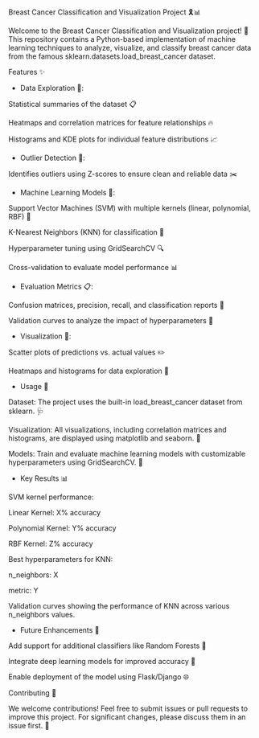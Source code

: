 Breast Cancer Classification and Visualization Project 🎗️📊

Welcome to the Breast Cancer Classification and Visualization project! 🚀 This repository contains a Python-based implementation of machine learning techniques to analyze, visualize, and classify breast cancer data from the famous sklearn.datasets.load_breast_cancer dataset.

Features ✨

- Data Exploration 🧐:


Statistical summaries of the dataset 📋

Heatmaps and correlation matrices for feature relationships 🔥

Histograms and KDE plots for individual feature distributions 📈

- Outlier Detection 🚨:

Identifies outliers using Z-scores to ensure clean and reliable data ✂️

- Machine Learning Models 🤖:

Support Vector Machines (SVM) with multiple kernels (linear, polynomial, RBF) 🧪

K-Nearest Neighbors (KNN) for classification 📍

Hyperparameter tuning using GridSearchCV 🔍

Cross-validation to evaluate model performance 📊

- Evaluation Metrics 📋:

Confusion matrices, precision, recall, and classification reports 📜

Validation curves to analyze the impact of hyperparameters 🎯

- Visualization 🎨:

Scatter plots of predictions vs. actual values ✏️

Heatmaps and histograms for data exploration 🔎

- Usage 📂

Dataset: The project uses the built-in load_breast_cancer dataset from sklearn. 🩺

Visualization: All visualizations, including correlation matrices and histograms, are displayed using matplotlib and seaborn. 🎨

Models: Train and evaluate machine learning models with customizable hyperparameters using GridSearchCV. 🔧

- Key Results 📊

SVM kernel performance:

Linear Kernel: X% accuracy

Polynomial Kernel: Y% accuracy

RBF Kernel: Z% accuracy

Best hyperparameters for KNN:

n_neighbors: X

metric: Y

Validation curves showing the performance of KNN across various n_neighbors values.


- Future Enhancements 🔮

Add support for additional classifiers like Random Forests 🌲

Integrate deep learning models for improved accuracy 🧠

Enable deployment of the model using Flask/Django 🌐


Contributing 🙌

We welcome contributions! Feel free to submit issues or pull requests to improve this project. For significant changes, please discuss them in an issue first. 🤝


